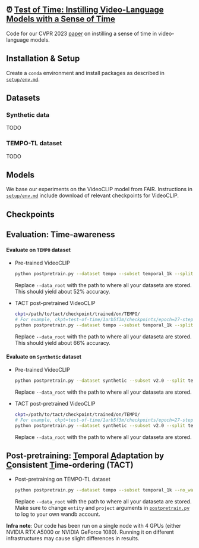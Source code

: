 ##  ⏰ [Test of Time: Instilling Video-Language Models with a Sense of Time](https://arxiv.org/abs/2301.02074)

Code for our CVPR 2023 [paper](https://arxiv.org/abs/2301.02074) on instilling a sense of time in video-language models.

## Installation & Setup

Create a `conda` environment and install packages as described in [`setup/env.md`](setup/env.md).


## Datasets

### Synthetic data

TODO

### TEMPO-TL dataset

TODO

## Models

We base our experiments on the VideoCLIP model from FAIR. Instructions in [`setup/env.md`](setup/env.md) include download of relevant checkpoints for VideoCLIP.

## Checkpoints

## Evaluation: Time-awareness

#### Evaluate on `TEMPO` dataset

* Pre-trained VideoCLIP
    ```sh
    python postpretrain.py --dataset tempo --subset temporal_1k --split test --only_eval --no_wandb --data_root /ssd/pbagad/datasets/
    ```
    Replace `--data_root` with the path to where all your dataseta are stored. This should yield about 52% accuracy.

* TACT post-pretrained VideoCLIP
    ```sh
    ckpt=/path/to/tact/checkpoint/trained/on/TEMPO/
    # For example, ckpt=test-of-time/1arb5f3m/checkpoints/epoch=27-step=8288.ckpt
    python postpretrain.py --dataset tempo --subset temporal_1k --split test --only_eval --no_wandb --data_root /ssd/pbagad/datasets/ -c $ckpt
    ```
    Replace `--data_root` with the path to where all your dataseta are stored. This should yield about 66% accuracy.

#### Evaluate on `Synthetic` dataset

* Pre-trained VideoCLIP
    ```sh
    python postpretrain.py --dataset synthetic --subset v2.0 --split test --only_eval --no_wandb --data_root /ssd/pbagad/datasets/
    ```
    Replace `--data_root` with the path to where all your dataseta are stored.

* TACT post-pretrained VideoCLIP
    ```sh
    ckpt=/path/to/tact/checkpoint/trained/on/TEMPO/
    # For example, ckpt=test-of-time/1arb5f3m/checkpoints/epoch=27-step=8288.ckpt
    python postpretrain.py --dataset synthetic --subset v2.0 --split test --only_eval --no_wandb --data_root /ssd/pbagad/datasets/ -c $ckpt
    ```
    Replace `--data_root` with the path to where all your dataseta are stored.

## Post-pretraining: <u>T</u>emporal <u>A</u>daptation by <u>C</u>onsistent <u>T</u>ime-ordering (TACT)

* Post-pretraining on TEMPO-TL dataset
    ```sh
    python postpretrain.py --dataset tempo --subset temporal_1k --no_wandb --data_root /ssd/pbagad/datasets/ --only_train
    ```
    Replace `--data_root` with the path to where all your dataseta are stored. Make sure to change `entity` and `project` arguments in [`postpretrain.py`](postpretrain.py) to log to your own wandb account.


**Infra note**: Our code has been run on a single node with 4 GPUs (either NVIDIA RTX A5000 or NVIDIA GeForce 1080). Running it on different infrastructures may cause slight differences in results.
